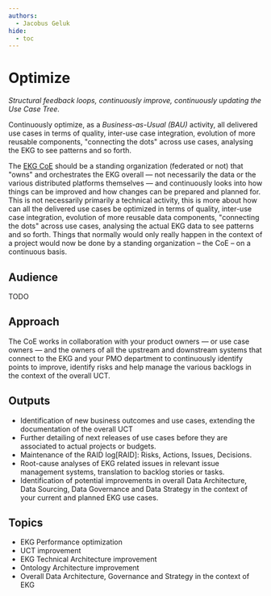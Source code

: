 ```yaml
---
authors:
  - Jacobus Geluk
hide:
  - toc
---
```

# Optimize

<!--summary-start-->
_Structural feedback loops, continuously improve, continuously updating the Use Case Tree._
<!--summary-end-->

Continuously optimize, as a _Business-as-Usual (BAU)_ activity, all delivered use cases
in terms of quality, inter-use case integration, evolution of more reusable components,
"connecting the dots" across use cases, analysing the EKG to see patterns and so forth.

The [EKG CoE](../../vocab/coe) should be a standing organization (federated or not) 
that "owns" and orchestrates the EKG overall — not necessarily the data or the 
various distributed platforms themselves — and continuously looks into how things can 
be improved and how changes can be prepared and planned for.
This is not necessarily primarily a technical activity, this is more about how can 
all the delivered use cases be optimized in terms of quality, inter-use case integration, 
evolution of more reusable data components, "connecting the dots" across use cases, 
analysing the actual EKG data to see patterns and so forth.
Things that normally would only really happen in the context of a project would now 
be done by a standing organization – the CoE – on a continuous basis.

## Audience

TODO

## Approach

The CoE works in collaboration with your product owners — or use case owners — and the
owners of all the upstream and downstream systems that connect to the EKG and your 
PMO department to continuously identify points to improve, identify risks and help 
manage the various backlogs in the context of the overall UCT.

## Outputs

- Identification of new business outcomes and use cases, extending the documentation
  of the overall UCT
- Further detailing of next releases of use cases before they are associated to
  actual projects or budgets.
- Maintenance of the RAID log[RAID]: Risks, Actions, Issues, Decisions.
- Root-cause analyses of EKG related issues in relevant issue management systems, 
  translation to backlog stories or tasks.
- Identification of potential improvements in overall Data Architecture, 
  Data Sourcing, Data Governance and Data Strategy in the context of your current
  and planned EKG use cases.

## Topics

- EKG Performance optimization
- UCT improvement
- EKG Technical Architecture improvement
- Ontology Architecture improvement
- Overall Data Architecture, Governance and Strategy in the context of EKG
